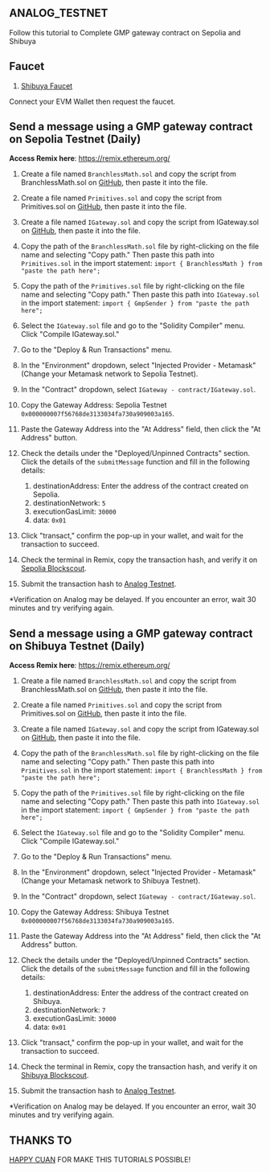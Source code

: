 ## ANALOG_TESTNET
Follow this tutorial to Complete GMP gateway contract on Sepolia and Shibuya

## Faucet
1. [Shibuya Faucet](https://portal.astar.network/shibuya-testnet/assets)

Connect your EVM Wallet then request the faucet. 

## Send a message using a GMP gateway contract on Sepolia Testnet (Daily)

**Access Remix here**:
https://remix.ethereum.org/

1. Create a file named `BranchlessMath.sol` and copy the script from BranchlessMath.sol on [GitHub](https://github.com/Analog-Labs/analog-gmp/blob/42a7223b44141a9028f39c7aff9f6cd9c75c1196/src/utils/BranchlessMath.sol), then paste it into the file.

2. Create a file named `Primitives.sol` and copy the script from Primitives.sol on [GitHub](https://github.com/Analog-Labs/analog-gmp/blob/42a7223b44141a9028f39c7aff9f6cd9c75c1196/src/Primitives.sol), then paste it into the file.

3. Create a file named `IGateway.sol` and copy the script from IGateway.sol on [GitHub](https://github.com/Analog-Labs/analog-gmp/blob/42a7223b44141a9028f39c7aff9f6cd9c75c1196/src/interfaces/IGateway.sol), then paste it into the file.

4. Copy the path of the `BranchlessMath.sol` file by right-clicking on the file name and selecting "Copy path." Then paste this path into `Primitives.sol` in the import statement: `import { BranchlessMath } from "paste the path here";`

5. Copy the path of the `Primitives.sol` file by right-clicking on the file name and selecting "Copy path." Then paste this path into `IGateway.sol` in the import statement: `import { GmpSender } from "paste the path here";`

6. Select the `IGateway.sol` file and go to the "Solidity Compiler" menu. Click "Compile IGateway.sol."

7. Go to the "Deploy & Run Transactions" menu.

8. In the "Environment" dropdown, select "Injected Provider - Metamask" (Change your Metamask network to Sepolia Testnet).

9. In the "Contract" dropdown, select `IGateway - contract/IGateway.sol`.

10. Copy the Gateway Address: Sepolia Testnet `0x000000007f56768de3133034fa730a909003a165`.

11. Paste the Gateway Address into the "At Address" field, then click the "At Address" button.

12. Check the details under the "Deployed/Unpinned Contracts" section. Click the details of the `submitMessage` function and fill in the following details:
    1. destinationAddress: Enter the address of the contract created on Sepolia.
    2. destinationNetwork: `5`
    3. executionGasLimit: `30000`
    4. data: `0x01`

14. Click "transact," confirm the pop-up in your wallet, and wait for the transaction to succeed.

15. Check the terminal in Remix, copy the transaction hash, and verify it on [Sepolia Blockscout](https://eth-sepolia.blockscout.com/).

16. Submit the transaction hash to [Analog Testnet](https://testnet.analog.one/#/?signup&referral=MCFIAH).

*Verification on Analog may be delayed. If you encounter an error, wait 30 minutes and try verifying again.

## Send a message using a GMP gateway contract on Shibuya Testnet (Daily)

**Access Remix here**:
https://remix.ethereum.org/

1. Create a file named `BranchlessMath.sol` and copy the script from BranchlessMath.sol on [GitHub](https://github.com/Analog-Labs/analog-gmp/blob/42a7223b44141a9028f39c7aff9f6cd9c75c1196/src/utils/BranchlessMath.sol), then paste it into the file.

2. Create a file named `Primitives.sol` and copy the script from Primitives.sol on [GitHub](https://github.com/Analog-Labs/analog-gmp/blob/42a7223b44141a9028f39c7aff9f6cd9c75c1196/src/Primitives.sol), then paste it into the file.

3. Create a file named `IGateway.sol` and copy the script from IGateway.sol on [GitHub](https://github.com/Analog-Labs/analog-gmp/blob/42a7223b44141a9028f39c7aff9f6cd9c75c1196/src/interfaces/IGateway.sol), then paste it into the file.

4. Copy the path of the `BranchlessMath.sol` file by right-clicking on the file name and selecting "Copy path." Then paste this path into `Primitives.sol` in the import statement: `import { BranchlessMath } from "paste the path here";`

5. Copy the path of the `Primitives.sol` file by right-clicking on the file name and selecting "Copy path." Then paste this path into `IGateway.sol` in the import statement: `import { GmpSender } from "paste the path here";`

6. Select the `IGateway.sol` file and go to the "Solidity Compiler" menu. Click "Compile IGateway.sol."

7. Go to the "Deploy & Run Transactions" menu.

8. In the "Environment" dropdown, select "Injected Provider - Metamask" (Change your Metamask network to Shibuya Testnet).

9. In the "Contract" dropdown, select `IGateway - contract/IGateway.sol`.

10. Copy the Gateway Address: Shibuya Testnet `0x000000007f56768de3133034fa730a909003a165`.

11. Paste the Gateway Address into the "At Address" field, then click the "At Address" button.

12. Check the details under the "Deployed/Unpinned Contracts" section. Click the details of the `submitMessage` function and fill in the following details:
    1. destinationAddress: Enter the address of the contract created on Shibuya.
    2. destinationNetwork: `7`
    3. executionGasLimit: `30000`
    4. data: `0x01`

13. Click "transact," confirm the pop-up in your wallet, and wait for the transaction to succeed.

14. Check the terminal in Remix, copy the transaction hash, and verify it on [Shibuya Blockscout](https://shibuya.blockscout.com/).

15. Submit the transaction hash to [Analog Testnet](https://testnet.analog.one/#/?signup&referral=MCFIAH).

*Verification on Analog may be delayed. If you encounter an error, wait 30 minutes and try verifying again.

## THANKS TO
[HAPPY CUAN](https://t.me/HappyCuanAirdrop) FOR MAKE THIS TUTORIALS POSSIBLE!
